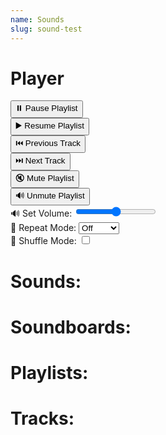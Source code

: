 ```yaml
---
name: Sounds
slug: sound-test
---
```

<h1>Player</h1>
<button onclick="kenkuFM.playlist_pause()">⏸️ Pause Playlist</button></br>
<button onclick="kenkuFM.playlist_resume()">▶️ Resume Playlist</button></br>
<button onclick="kenkuFM.playlist_previous()">⏮️ Previous Track</button></br>
<button onclick="kenkuFM.playlist_next()">⏭️ Next Track</button></br>
<button onclick="kenkuFM.playlist_mute()">🔇 Mute Playlist</button></br>
<button onclick="kenkuFM.playlist_mute(false)">🔊 Unmute Playlist</button></br>
<label for="volumeSlider">🔊 Set Volume:</label>
<input type="range" id="volumeSlider" min="0" max="1" step="0.01" value="0.5"
        oninput="kenkuFM.playlist_set_volume(this.value)"></br>
<label for="repeatMode">🔁 Repeat Mode:</label>
<select id="repeatMode" onchange="kenkuFM.playlist_repeat(this.value)">
    <option value="off">Off</option>
    <option value="track">Track</option>
    <option value="playlist">Playlist</option>
</select></br>
<label for="shuffleCheckbox">🔀 Shuffle Mode:</label>
<input type="checkbox" id="shuffleCheckbox" onchange="kenkuFM.playlist_shuffle(this.checked)">


<h1>Sounds:</h1>
<kenku-sound id="92ac26d4-b630-4c0f-bafa-87c27989d10a"></kenku-sound>
<h1>Soundboards:</h1>
<kenku-soundboard id="10cc862a-249b-42c4-bd8a-9a3e4490f23c"></kenku-soundboard>
<kenku-soundboard id="39ffc82a-3866-4234-b875-c225bbf659ba" class="full"></kenku-soundboard>

<h1>Playlists:</h1>
<kenku-playlist id="190cfdd3-40c6-4abb-8d0b-0ec1c7f005de"></kenku-playlist>
<kenku-playlist id="190cfdd3-40c6-4abb-8d0b-0ec1c7f005de" class="full"></kenku-playlist>

<h1>Tracks:</h1>
<kenku-track id="c995ac6e-d934-464c-847a-c72d5e7ed403"></kenku-track>